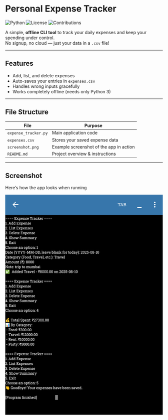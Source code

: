# Personal Expense Tracker

![Python](https://img.shields.io/badge/Python-3.x-blue.svg)
![License](https://img.shields.io/badge/License-MIT-green.svg)
![Contributions](https://img.shields.io/badge/Contributions-Welcome-orange.svg)

A simple, **offline CLI tool** to track your daily expenses and keep your spending under control.  
No signup, no cloud — just your data in a `.csv` file!

---

##  Features
-  Add, list, and delete expenses  
-  Auto-saves your entries in `expenses.csv`  
-  Handles wrong inputs gracefully  
-  Works completely offline (needs only Python 3)  

---

##  File Structure
| File                | Purpose                                   |
|---------------------|-------------------------------------------|
| `expense_tracker.py` | Main application code                     |
| `expenses.csv`       | Stores your saved expense data            |
| `screenshot.png`     | Example screenshot of the app in action   |
| `README.md`          | Project overview & instructions           |

---


##  Screenshot
Here’s how the app looks when running

![Expense Tracker Screenshot](screenshot.png)
